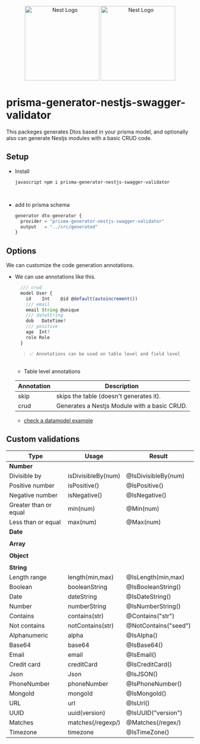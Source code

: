 <p align="center">
  <a href="http://blackstone.studio" target="blank"><img src="https://d31i9b8skgubvn.cloudfront.net/enterprises/company_profile/4215.PNG" width="200" alt="Nest Logo" /></a>
  <a href="http://https://www.prisma.io/" target="blank"><img src="https://prismalens.vercel.app/header/logo-dark.svg" width="200" alt="Nest Logo" /></a>
</p>

# prisma-generator-nestjs-swagger-validator

<p>This packeges generates Dtos based in your prisma model, and optionally also can generate Nestjs modules with a basic CRUD code. </p>

## Setup

- Install

  `javascript npm i prisma-generator-nestjs-swagger-validator`

  <br/>

- add to prisma schema

  ```javascript
  generator dto-generator {
    provider = "prisma-generator-nestjs-swagger-validator"
    output   = "../src/generated"
  }
  ```

## Options

We can customize the code generation annotations.

- We can use annotations like this.

  ```javascript
    /// crud
    model User {
      id    Int    @id @default(autoincrement())
      /// email
      email String @unique
      /// dateString
      dob   DateTime?
      /// positive
      age  Int?
      role Role
    }
  ```

  > `✅ Annotations can be used on table level and field level`

  <br/>

  - Table level annotations
    <br/>

  | Annotation | Description                                  |
  | ---------- | -------------------------------------------- |
  | skip       | skips the table (doesn't generates it).      |
  | crud       | Generates a Nestjs Module with a basic CRUD. |

  - <a href="https://github.com/BlackstoneStudio/prisma-generator-nestjs-swagger-validator/blob/develop/packages/usage/prisma/schema.prisma" target="blank">check a datamodel example</a>

## Custom validations

| Type                    | Usage               | Result                |
| ----------------------- | -----------------   | --------------------- |
| **Number**              |                     |                       |
| Divisible by            | isDivisibleBy(num)  | @IsDivisibleBy(num)   |
| Positive number         | isPositive()        | @IsPositive()         |
| Negative number         | isNegative()        | @IsNegative()         |
| Greater than or equal   | min(num)            | @Min(num)             |
| Less than or equal      | max(num)            | @Max(num)             |
| **Date**                |                     |                       |
|                         |                     |                       |
| **Array**               |                     |                       |
|                         |                     |                       |
| **Object**              |                     |                       |
|                         |                     |                       |
| **String**              |                     |                       |
| Length range            | length(min,max)     | @IsLength(min,max)    |
| Boolean                 | booleanString       | @IsBooleanString()    |
| Date                    | dateString          | @IsDateString()       |
| Number                  | numberString        | @IsNumberString()     |
| Contains                | contains(str)       | @Contains("str")      |
| Not contains            | notContains(str)    | @NotContains("seed")  |
| Alphanumeric            | alpha               | @IsAlpha()            |
| Base64                  | base64              | @IsBase64()           |
| Email                   | email               | @IsEmail()            |
| Credit card             | creditCard          | @IsCreditCard()       |
| Json                    | Json                | @IsJSON()             |
| PhoneNumber             | phoneNumber         | @IsPhoneNumber()      |
| MongoId                 | mongoId             | @IsMongoId()          |
| URL                     | url                 | @IsUrl()              |
| UUID                    | uuid(version)       | @IsUUID("version")    |
| Matches                 | matches(/regexp/)   | @Matches(/regex/)     |
| Timezone                | timezone            | @IsTimeZone()         |

